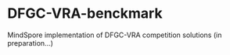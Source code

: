 # DFGC-VRA-benckmark
MindSpore implementation of DFGC-VRA competition solutions (in preparation...)
